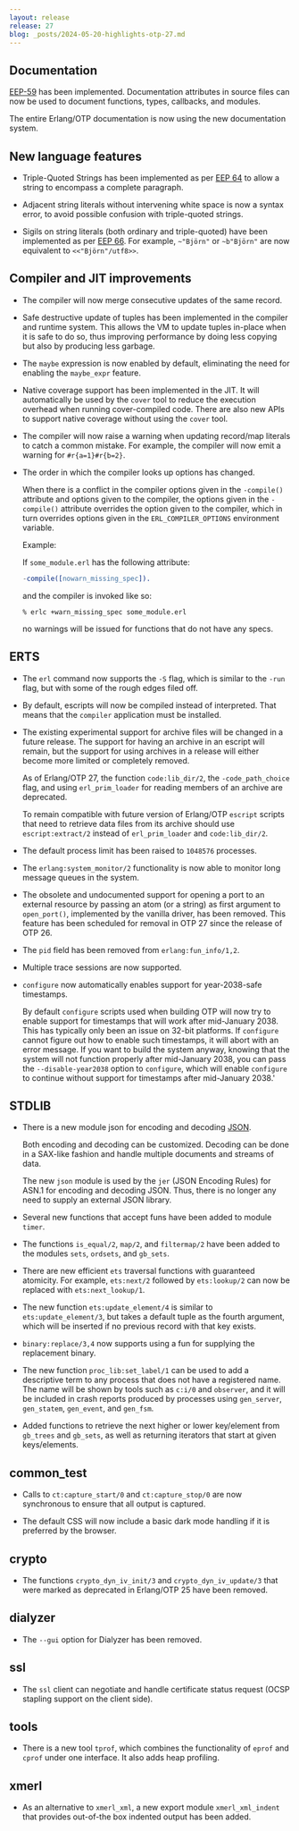 ```yaml
---
layout: release
release: 27
blog: _posts/2024-05-20-highlights-otp-27.md
---
```


## Documentation

[EEP-59](https://www.erlang.org/eeps/eep-0059) has been implemented. Documentation attributes in source files can now be used to document functions, types, callbacks, and modules.

The entire Erlang/OTP documentation is now using the new documentation system.

## New language features

* Triple-Quoted Strings has been implemented as per [EEP 64](https://www.erlang.org/eeps/eep-0064) to allow a string to encompass a complete paragraph.

* Adjacent string literals without intervening white space is now a syntax error, to avoid possible confusion with triple-quoted strings.

* Sigils on string literals (both ordinary and triple-quoted) have been implemented as per [EEP 66](https://www.erlang.org/eeps/eep-0066). For example, `~"Björn"` or `~b"Björn"` are now equivalent to `<<"Björn"/utf8>>`.


## Compiler and JIT improvements

* The compiler will now merge consecutive updates of the same record.

* Safe destructive update of tuples has been implemented in the compiler and runtime system. This allows the VM to update tuples in-place when it is safe to do so, thus improving performance by doing less copying but also by producing less garbage.

* The `maybe` expression is now enabled by default, eliminating the need for enabling the `maybe_expr` feature.

* Native coverage support has been implemented in the JIT. It will automatically be used by the `cover` tool to reduce the execution overhead when running cover-compiled code. There are also new APIs to support native coverage without using the `cover` tool.

* The compiler will now raise a warning when updating record/map literals to catch a common mistake. For example, the compiler will now emit a warning for `#r{a=1}#r{b=2}`.

* The order in which the compiler looks up options has changed.

  When there is a conflict in the compiler options given in the `-compile()` attribute and options given to the compiler, the options given in the `-compile()` attribute overrides the option given to the compiler, which in turn overrides options given in the `ERL_COMPILER_OPTIONS` environment variable.

  Example:

  If `some_module.erl` has the following attribute:

  ```erlang
  -compile([nowarn_missing_spec]).
  ```

  and the compiler is invoked like so:

  ```text
  % erlc +warn_missing_spec some_module.erl
  ```

  no warnings will be issued for functions that do not have any specs.

## ERTS

* The `erl` command now supports the `-S` flag, which is similar to the `-run` flag, but with some of the rough edges filed off.

* By default, escripts will now be compiled instead of interpreted. That means that the `compiler` application must be installed.

* The existing experimental support for archive files will be changed in a future release. The support for having an archive in an escript will remain, but the support for using archives in a release will either become more limited or completely removed.

  As of Erlang/OTP 27, the function `code:lib_dir/2`, the `-code_path_choice` flag, and using `erl_prim_loader` for reading members of an archive are deprecated.

  To remain compatible with future version of Erlang/OTP `escript` scripts that need to retrieve data files from its archive should use `escript:extract/2` instead of `erl_prim_loader` and `code:lib_dir/2`.

* The default process limit has been raised to `1048576` processes.

* The `erlang:system_monitor/2` functionality is now able to monitor long message queues in the system.

* The obsolete and undocumented support for opening a port to an external resource by passing an atom (or a string) as first argument to `open_port()`, implemented by the vanilla driver, has been removed. This feature has been scheduled for removal in OTP 27 since the release of OTP 26.

* The `pid` field has been removed from `erlang:fun_info/1,2`.

* Multiple trace sessions are now supported.

* `configure` now automatically enables support for year-2038-safe timestamps.

  By default `configure` scripts used when building OTP will now try to enable support for timestamps that will work after mid-January 2038. This has typically only been an issue on 32-bit platforms.  If `configure` cannot figure out how to enable such timestamps, it will abort with an error message. If you want to build the system anyway, knowing that the system will not function properly after mid-January 2038, you can pass the `--disable-year2038` option to `configure`, which will enable `configure` to continue without support for timestamps after mid-January 2038.'

## STDLIB

* There is a new module json for encoding and decoding [JSON](https://en.wikipedia.org/wiki/JSON).

  Both encoding and decoding can be customized. Decoding can be done in a SAX-like fashion and handle multiple documents and streams of data.

  The new `json` module is used by the `jer` (JSON Encoding Rules) for ASN.1 for encoding and decoding JSON. Thus, there is no longer any need to supply an external JSON library.

* Several new functions that accept funs have been added to module `timer`.

* The functions `is_equal/2`, `map/2`, and `filtermap/2` have been added to the modules `sets`, `ordsets`, and `gb_sets`.

* There are new efficient `ets` traversal functions with guaranteed atomicity. For example, `ets:next/2` followed by `ets:lookup/2` can now be replaced with `ets:next_lookup/1`.

* The new function `ets:update_element/4` is similar to `ets:update_element/3`, but takes a default tuple as the fourth argument, which will be inserted if no previous record with that key exists.

* `binary:replace/3,4` now supports using a fun for supplying the replacement binary.

* The new function `proc_lib:set_label/1` can be used to add a descriptive term to any process that does not have a registered name. The name will
  be shown by tools such as `c:i/0` and `observer`, and it will be included in crash reports produced by processes using `gen_server`, `gen_statem`, `gen_event`, and `gen_fsm`.

* Added functions to retrieve the next higher or lower key/element from `gb_trees` and `gb_sets`, as well as returning iterators that start at given keys/elements.

## common_test

* Calls to `ct:capture_start/0` and `ct:capture_stop/0` are now synchronous to ensure that all output is captured.

* The default CSS will now include a basic dark mode handling if it is preferred by the browser.

## crypto

* The functions `crypto_dyn_iv_init/3` and `crypto_dyn_iv_update/3` that were marked as deprecated in Erlang/OTP 25 have been removed.

## dialyzer

* The `--gui` option for Dialyzer has been removed.

## ssl

* The `ssl` client can negotiate and handle certificate status request (OCSP stapling support on the client side).

## tools

* There is a new tool `tprof`, which combines the functionality of `eprof` and `cprof` under one interface. It also adds heap profiling.

## xmerl

* As an alternative to `xmerl_xml`, a new export module `xmerl_xml_indent` that provides out-of-the box indented output has been added.
